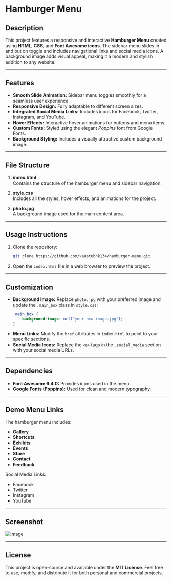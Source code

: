 # Hamburger Menu

## Description
This project features a responsive and interactive **Hamburger Menu** created using **HTML**, **CSS**, and **Font Awesome icons**. The sidebar menu slides in and out on toggle and includes navigational links and social media icons. A background image adds visual appeal, making it a modern and stylish addition to any website.

---

## Features
- **Smooth Slide Animation:** Sidebar menu toggles smoothly for a seamless user experience.
- **Responsive Design:** Fully adaptable to different screen sizes.
- **Integrated Social Media Links:** Includes icons for Facebook, Twitter, Instagram, and YouTube.
- **Hover Effects:** Interactive hover animations for buttons and menu items.
- **Custom Fonts:** Styled using the elegant *Poppins* font from Google Fonts.
- **Background Styling:** Includes a visually attractive custom background image.

---

## File Structure
1. **index.html**  
   Contains the structure of the hamburger menu and sidebar navigation.

2. **style.css**  
   Includes all the styles, hover effects, and animations for the project.

3. **photo.jpg**  
   A background image used for the main content area.

---

## Usage Instructions
1. Clone the repository:
   ```bash
   git clone https://github.com/kaustubhk134/hamburger-menu.git
   ```
2. Open the `index.html` file in a web browser to preview the project.

---

## Customization
- **Background Image:** Replace `photo.jpg` with your preferred image and update the `.main_box` class in `style.css`:
  ```css
  .main_box {
      background-image: url("your-new-image.jpg");
  }
  ```
- **Menu Links:** Modify the `href` attributes in `index.html` to point to your specific sections.
- **Social Media Icons:** Replace the `<a>` tags in the `.social_media` section with your social media URLs.

---

## Dependencies
- **Font Awesome 6.4.0:** Provides icons used in the menu.
- **Google Fonts (Poppins):** Used for clean and modern typography.

---

## Demo Menu Links
The hamburger menu includes:
- **Gallery**
- **Shortcuts**
- **Exhibits**
- **Events**
- **Store**
- **Contact**
- **Feedback**

Social Media Links:
- Facebook
- Twitter
- Instagram
- YouTube

---

## Screenshot
![image](https://github.com/user-attachments/assets/e42305a3-9813-41de-aaed-d432457266b8)

---

## License
This project is open-source and available under the **MIT License**. Feel free to use, modify, and distribute it for both personal and commercial projects.
